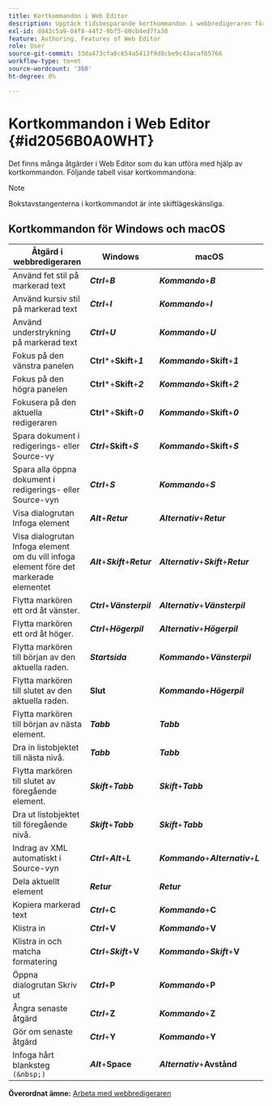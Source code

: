 ```yaml
---
title: Kortkommandon i Web Editor
description: Upptäck tidsbesparande kortkommandon i webbredigeraren för AEM Guides.
exl-id: d843c5a9-04f8-44f2-9bf5-60cb4ed7fa38
feature: Authoring, Features of Web Editor
role: User
source-git-commit: 33da473cfa8c654a5413f9d8cbe9c43acaf65766
workflow-type: tm+mt
source-wordcount: '360'
ht-degree: 0%

---
```


# Kortkommandon i Web Editor {#id2056B0A0WHT}

Det finns många åtgärder i Web Editor som du kan utföra med hjälp av kortkommandon. Följande tabell visar kortkommandona:

>[!NOTE]
>
> Bokstavstangenterna i kortkommandot är inte skiftlägeskänsliga.

## Kortkommandon för Windows och macOS

| Åtgärd i webbredigeraren | Windows | macOS |
|-----------------------|-----------------|-----------------|
| Använd fet stil på markerad text | ***Ctrl***+***B*** | ***Kommando***+***B*** |
| Använd kursiv stil på markerad text | ***Ctrl***+***I*** | ***Kommando***+***I*** |
| Använd understrykning på markerad text | ***Ctrl***+***U*** | ***Kommando***+***U*** |
| Fokus på den vänstra panelen | **Ctrl***+**Skift**+***1*** | ***Kommando***+**Skift**+***1*** |
| Fokus på den högra panelen | **Ctrl***+**Skift**+***2*** | ***Kommando***+**Skift**+***2*** |
| Fokusera på den aktuella redigeraren | **Ctrl***+**Skift**+***0*** | ***Kommando***+**Skift**+***0*** |
| Spara dokument i redigerings- eller Source-vy | ***Ctrl***+**Skift**+***S*** | ***Kommando***+**Skift**+***S*** |
| Spara alla öppna dokument i redigerings- eller Source-vyn | ***Ctrl***+***S*** | ***Kommando***+***S*** |
| Visa dialogrutan Infoga element | ***Alt***+***Retur*** | ***Alternativ***+***Retur*** |
| Visa dialogrutan Infoga element om du vill infoga element före det markerade elementet | ***Alt***+***Skift***+***Retur*** | ***Alternativ***+***Skift***+***Retur*** |
| Flytta markören ett ord åt vänster. | ***Ctrl***+***Vänsterpil*** | ***Alternativ***+***Vänsterpil*** |
| Flytta markören ett ord åt höger. | ***Ctrl***+***Högerpil*** | ***Alternativ***+***Högerpil*** |
| Flytta markören till början av den aktuella raden. | ***Startsida*** | ***Kommando***+***Vänsterpil*** |
| Flytta markören till slutet av den aktuella raden. | **Slut** | ***Kommando***+***Högerpil*** |
| Flytta markören till början av nästa element. | ***Tabb*** | ***Tabb*** |
| Dra in listobjektet till nästa nivå. | ***Tabb*** | ***Tabb*** |
| Flytta markören till slutet av föregående element. | ***Skift***+***Tabb*** | ***Skift***+***Tabb*** |
| Dra ut listobjektet till föregående nivå. | ***Skift***+***Tabb*** | ***Skift***+***Tabb*** |
| Indrag av XML automatiskt i Source-vyn | ***Ctrl***+***Alt***+***L*** | ***Kommando***+***Alternativ***+***L*** |
| Dela aktuellt element | ***Retur*** | ***Retur*** |
| Kopiera markerad text | ***Ctrl***+**C** | ***Kommando***+**C** |
| Klistra in | ***Ctrl***+**V** | ***Kommando***+**V** |
| Klistra in och matcha formatering | ***Ctrl***+***Skift***+**V** | ***Kommando***+***Skift***+**V** |
| Öppna dialogrutan Skriv ut | ***Ctrl***+**P** | ***Kommando***+**P** |
| Ångra senaste åtgärd | ***Ctrl***+**Z** | ***Kommando***+**Z** |
| Gör om senaste åtgärd | ***Ctrl***+**Y** | ***Kommando***+**Y** |
| Infoga hårt blanksteg `(&nbsp;)` | ***Alt***+**Space** | ***Alternativ***+**Avstånd** |

**Överordnat ämne:** [Arbeta med webbredigeraren](web-editor.md)
